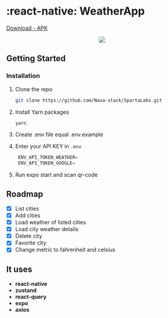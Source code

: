 # :react-native: WeatherApp

[Download - APK](https://exp-shell-app-assets.s3.us-west-1.amazonaws.com/android/%40naua/SpartaLabs-f3b7ecf5e780449ba791165ef948666d-signed.apk)

<!-- ABOUT THE PROJECT -->

<div align="center">
<img  src="https://user-images.githubusercontent.com/62629609/153515567-3ddc5f44-cda6-4fa1-b044-7196ff75f0fa.jpeg" />
</div>

<!-- GETTING STARTED -->

## Getting Started

### Installation

1. Clone the repo
   ```sh
   git clone https://github.com/Naua-stack/SpartaLabs.git
   ```
2. Install Yarn packages
   ```sh
   yarn
   ```
3. Create .env file equal .env.example

4. Enter your API KEY in `.env`
   ```js
    ENV_API_TOKEN_WEATHER=
    ENV_API_TOKEN_GOOGLE=
   ```
5. Run expo start and scan qr-code

## Roadmap

- [x] List cities
- [x] Add cities
- [x] Load weather of listed cities
- [x] Load city weather details
- [x] Delete city
- [x] Favorite city
- [x] Change metric to fahrenheit and celsius

## It uses

- **react-native**
- **zustand**
- **react-query**
- **expo**
- **axios**
